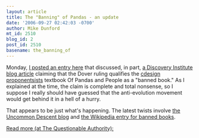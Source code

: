 ```yaml
---
layout: article
title: The "Banning" of Pandas - an update
date: '2006-09-27 02:42:03 -0700'
author: Mike Dunford
mt_id: 2510
blog_id: 2
post_id: 2510
basename: the_banning_of
---
```

Monday, [I posted an entry here](http://scienceblogs.com/authority/2006/09/help_help_im_being_repressed.php) that discussed, in part,  [a Discovery Institute blog article](http://www.evolutionnews.org/2006/09/banned_book_of_the_year_of_pan.html) claiming that the Dover ruling qualifies the [cdesign proponentsists](http://www.pandasthumb.org/archives/2005/11/missing_link_cd.html) textbook Of Pandas and People as a "banned book." As I explained at the time, the claim is complete and total nonsense, so I suppose I really should have guessed that the anti-evolution movement would get behind it in a hell of a hurry. 

That appears to be just what's happening. The latest twists involve [the Uncommon Descent blog](http://www.uncommondescent.com/archives/1652) and [the Wikipedia entry for banned books](http://en.wikipedia.org/wiki/List_of_banned_books). 

[
Read more (at The Questionable Authority):](http://scienceblogs.com/authority/2006/09/the_banning_of_pandas_an_updat.php)
